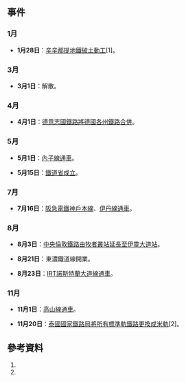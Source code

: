 ## 事件

### 1月

  - **1月28日**：[辛辛那提地鐵破土動工](https://zh.wikipedia.org/wiki/辛辛那提地鐵 "wikilink")\[1\]。

### 3月

  - **3月1日**：解散。

### 4月

  - **4月1日**：[德意志國鐵路將德國各州鐵路合併](https://zh.wikipedia.org/wiki/德意志國鐵路 "wikilink")。

### 5月

  - **5月1日**：[內子線通車](../Page/內子線.md "wikilink")。

  - **5月15日**：[鐵道省成立](../Page/鐵道省.md "wikilink")。

### 7月

  - **7月16日**：[阪急電鐵](../Page/阪急電鐵.md "wikilink")[神戶本線](../Page/神戶本線.md "wikilink")、[伊丹線通車](../Page/伊丹線.md "wikilink")。

### 8月

  - **8月3日**：[中央倫敦鐵路由](https://zh.wikipedia.org/wiki/中央倫敦鐵路 "wikilink")[牧者叢站延長至](../Page/牧者叢站_\(倫敦地鐵\).md "wikilink")[伊靈大道站](../Page/伊靈大道站.md "wikilink")。

  - **8月21日**：東濃鐵道線開業。

  - **8月23日**：[IRT諾斯特蘭大道線通車](https://zh.wikipedia.org/wiki/IRT諾斯特蘭大道線 "wikilink")。

### 11月

  - **11月1日**：[高山線通車](../Page/高山本線.md "wikilink")。

  - **11月20日**：[泰國國家鐵路局將所有](../Page/泰國國家鐵路局.md "wikilink")[標準軌鐵路更換成米軌](../Page/標準軌.md "wikilink")\[2\]。

## 參考資料

1.
2.